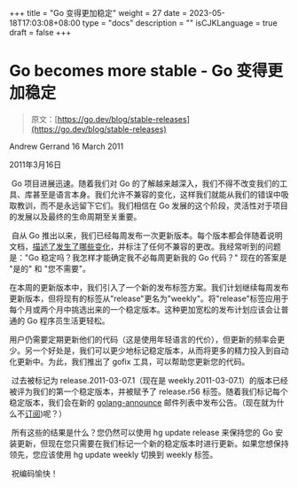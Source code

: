 +++
title = "Go 变得更加稳定"
weight = 27
date = 2023-05-18T17:03:08+08:00
type = "docs"
description = ""
isCJKLanguage = true
draft = false
+++

# Go becomes more stable - Go 变得更加稳定

> 原文：[https://go.dev/blog/stable-releases](https://go.dev/blog/stable-releases)

Andrew Gerrand
16 March 2011

2011年3月16日

​	Go 项目进展迅速。随着我们对 Go 的了解越来越深入，我们不得不改变我们的工具、库甚至是语言本身。我们允许不兼容的变化，这样我们就能从我们的错误中吸取教训，而不是永远留下它们。我们相信在 Go 发展的这个阶段，灵活性对于项目的发展以及最终的生命周期至关重要。

​	自从 Go 推出以来，我们已经每周发布一次更新版本。每个版本都会伴随着说明文档，[描述了发生了哪些变化](https://go.dev/doc/devel/release.html)，并标注了任何不兼容的更改。我经常听到的问题是："Go 稳定吗？我怎样才能确定我不必每周更新我的 Go 代码？" 现在的答案是 "是的" 和 "您不需要"。

​	在本周的更新版本中，我们引入了一个新的发布标签方案。我们计划继续每周发布更新版本，但将现有的标签从"release"更名为"weekly"。将"release"标签应用于每个月或两个月中挑选出来的一个稳定版本。这种更加宽松的发布计划应该会让普通的 Go 程序员生活更轻松。

​	用户仍需要定期更新他们的代码（这是使用年轻语言的代价），但更新的频率会更少。另一个好处是，我们可以更少地标记稳定版本，从而将更多的精力投入到自动化更新中。为此，我们推出了 gofix 工具，可以帮助您更新您的代码。

​	过去被标记为 release.2011-03-07.1（现在是 weekly.2011-03-07.1）的版本已经被评为我们的第一个稳定版本，并被赋予了 release.r56 标签。随着我们标记每个稳定版本，我们会在新的 [golang-announce](http://groups.google.com/group/golang-announce) 邮件列表中发布公告。（现在就为什么不[订阅](http://groups.google.com/group/golang-announce/subscribe))呢？）

​	所有这些的结果是什么？您仍然可以使用 hg update release 来保持您的 Go 安装更新，但现在您只需要在我们标记一个新的稳定版本时进行更新。如果您想保持领先，您应该使用 hg update weekly 切换到 weekly 标签。

​	祝编码愉快！
